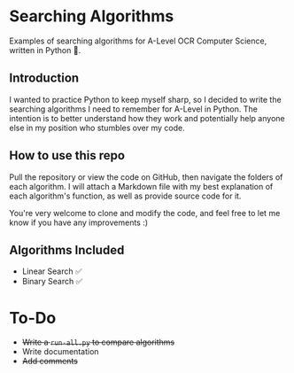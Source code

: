 # Searching Algorithms
Examples of searching algorithms for A-Level OCR Computer Science, written in Python 🐍.

## Introduction
I wanted to practice Python to keep myself sharp, so I decided to write the searching algorithms I need to remember for A-Level in Python. The intention is to better understand how they work and potentially help anyone else in my position who stumbles over my code.

## How to use this repo
Pull the repository or view the code on GitHub, then navigate the folders of each algorithm. I will attach a Markdown file with my best explanation of each algorithm's function, as well as provide source code for it.

You're very welcome to clone and modify the code, and feel free to let me know if you have any improvements :)

## Algorithms Included
- Linear Search ✅
- Binary Search ✅

# To-Do
- ~~Write a `run-all.py` to compare algorithms~~
- Write documentation
- ~~Add comments~~
